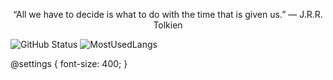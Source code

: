 <div id="bigtext">
<p align="center" >
    “All we have to decide is what to do with the time that is given us.” ― J.R.R. Tolkien 
   </p>
</div>

<script>
$('#bigtext').bigtext();
</script>
   
   

![GitHub Status](https://github-readme-stats.vercel.app/api?username=Mateus-Kent&count_private=true&theme=nightowl&show_icons=true)   ![MostUsedLangs](https://github-readme-stats.vercel.app/api/top-langs/?username=Mateus-Kent&theme=nightowl&layout=compact&langs_count=8)



@settings {
  font-size: 400;
}


